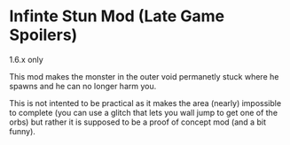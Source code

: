 # Infinte Stun Mod (Late Game Spoilers)
1.6.x only

This mod makes the monster in the outer void permanetly stuck where he spawns and he can no longer harm you.

This is not intented to be practical as it makes the area (nearly) impossible to complete (you can use a glitch that lets you wall jump to get one of the orbs) but rather it is supposed to be a proof of concept mod (and a bit funny).

